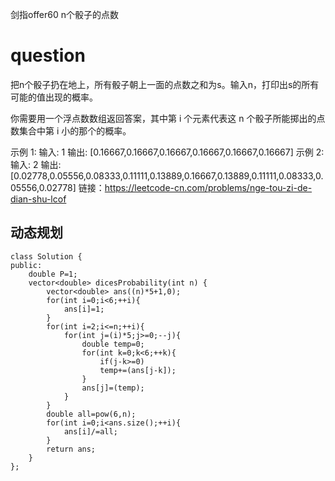 剑指offer60 n个骰子的点数

# question
把n个骰子扔在地上，所有骰子朝上一面的点数之和为s。输入n，打印出s的所有可能的值出现的概率。

你需要用一个浮点数数组返回答案，其中第 i 个元素代表这 n 个骰子所能掷出的点数集合中第 i 小的那个的概率。

示例 1:
输入: 1
输出: [0.16667,0.16667,0.16667,0.16667,0.16667,0.16667]
示例 2:
输入: 2
输出: [0.02778,0.05556,0.08333,0.11111,0.13889,0.16667,0.13889,0.11111,0.08333,0.05556,0.02778]
链接：https://leetcode-cn.com/problems/nge-tou-zi-de-dian-shu-lcof
## 动态规划
~~~
class Solution {
public:
    double P=1;
    vector<double> dicesProbability(int n) {
        vector<double> ans((n)*5+1,0);
        for(int i=0;i<6;++i){
            ans[i]=1;
        }
        for(int i=2;i<=n;++i){
            for(int j=(i)*5;j>=0;--j){
                double temp=0;
                for(int k=0;k<6;++k){
                    if(j-k>=0)
                    temp+=(ans[j-k]);
                }
                ans[j]=(temp);
            }
        }
        double all=pow(6,n);
        for(int i=0;i<ans.size();++i){
            ans[i]/=all;
        }
        return ans;
    }
};
~~~